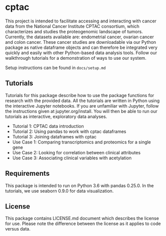 # cptac
This project is intended to facilitate accessing and interacting with cancer data from the National Cancer Institute CPTAC consortium, which characterizes and studies the proteogenomic landscape of tumors. Currently, the datasets available are: endometrial cancer, ovarian cancer and colon cancer. These cancer studies are downloadable via our Python package as native dataframe objects and can therefore be integrated very quickly and easily with other Python-based data analysis tools. Follow our walkthrough tutorials for a demonstration of ways to use our system.

Setup instructions can be found in <code>docs/setup.md</code>

## Tutorials
Tutorials for this package describe how to use the package functions for research with the provided data. All the tutorials are written in Python using the interactive Jupyter notebooks. If you are unfamiliar with Jupyter, follow the instructions given at jupyter.org/install. You will then be able to run our tutorials as interactive, exploratory data analyses.
<ul>
  <li>Tutorial 1: CPTAC data introduction</li>
  <li>Tutorial 2: Using pandas to work with cptac dataframes</li>
  <li>Tutorial 3: Joining dataframes with cptac</li>
  <li>Use Case 1: Comparing transcriptomics and proteomics for a single gene</li>
  <li>Use Case 2: Looking for correlation between clinical attributes</li>
  <li>Use Case 3: Associating clinical variables with acetylation</li>
</ul>

## Requirements
This package is intended to run on Python 3.6 with pandas 0.25.0. In the tutorials, we use seaborn 0.9.0 for data visualization. 

## License
This package contains LICENSE.md document which describes the license for use. Please note the difference between the license as it applies to code versus data.
